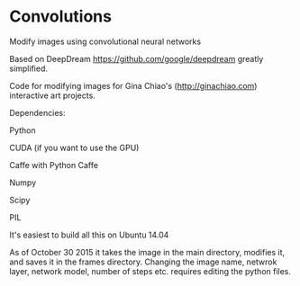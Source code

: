# Convolutions
Modify images using convolutional neural networks

Based on DeepDream https://github.com/google/deepdream greatly simplified.

Code for modifying images for Gina Chiao's (http://ginachiao.com) interactive art projects.

Dependencies:

  Python

  CUDA (if you want to use the GPU)
  
  Caffe with Python Caffe
  
  Numpy
  
  Scipy
  
  PIL
  
  It's easiest to build all this on Ubuntu 14.04
  
  
As of October 30 2015 it takes the image in the main directory, modifies it, and saves it in the frames directory.  Changing the image name, netwrok layer, network model, number of steps etc. requires editing the python files.

